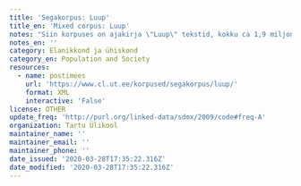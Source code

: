 ```yaml
---
title: 'Segakorpus: Luup'
title_en: 'Mixed corpus: Luup'
notes: "Siin korpuses on ajakirja \"Luup\" tekstid, kokku ca 1,9 miljonit sõna.\r\n\r\nTekstid on pärit veebilehelt http://luup.postimees.ee/.\r\n\r\nTekstid on internetist poolautomaatselt salvestatud ja teisendatud HTML-kujult TEI kujule. Vajalikud programmid kirjutas Katrin Tsepelina.\r\n\r\nKorpus hõlmab \"Luubi\" väljaannete veebiversioone aastatest 1996 – 2002:\r\n\r\n1996 - Nr. 10 – 31\r\n1997 - Nr. 01 – 14, 16 – 26\r\n1998 - Nr. 01 – 02, 05 – 26\r\n1999 - Nr. 01 – 26\r\n2000 - Nr. 01 – 18\r\n2001 - Nr. 01 – 06, 08 – 12\r\n2002 - Nr. 01 – 04\r\nKokku ca 1,9 miljonit sõna, 130 ajakirjanumbrit, 2298 artiklit."
notes_en: ''
category: Elanikkond ja ühiskond
category_en: Population and Society
resources:
  - name: postimees
    url: 'https://www.cl.ut.ee/korpused/segakorpus/luup/'
    format: XML
    interactive: 'False'
license: OTHER
update_freq: 'http://purl.org/linked-data/sdmx/2009/code#freq-A'
organization: Tartu Ülikool
maintainer_name: ''
maintainer_email: ''
maintainer_phone: ''
date_issued: '2020-03-28T17:35:22.316Z'
date_modified: '2020-03-28T17:35:22.316Z'
---
```


